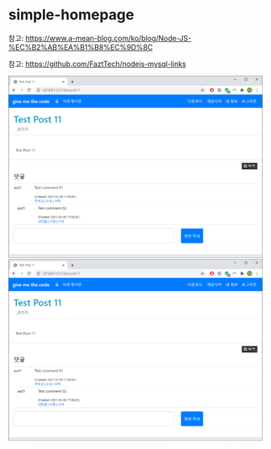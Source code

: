 # simple-homepage

참고: https://www.a-mean-blog.com/ko/blog/Node-JS-%EC%B2%AB%EA%B1%B8%EC%9D%8C

참고: https://github.com/FaztTech/nodejs-mysql-links


![](/img/02.png)
![](img/02.png)
